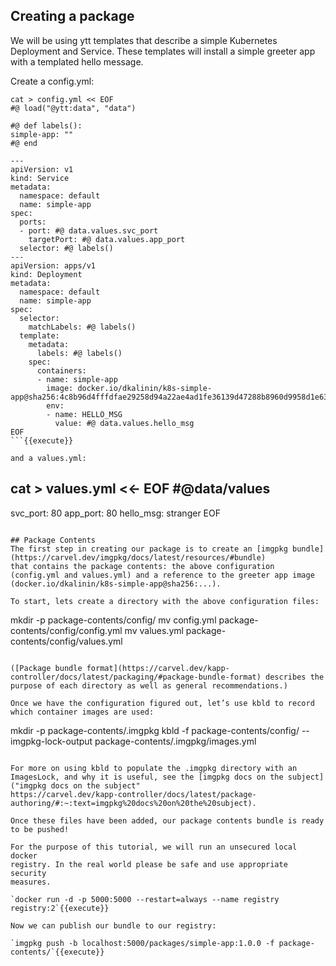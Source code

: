 ## Creating a package

We will be using ytt templates that describe a simple Kubernetes Deployment and Service.
These templates will install a simple greeter app with a templated hello message.

Create a config.yml:

```
cat > config.yml << EOF
#@ load("@ytt:data", "data")

#@ def labels():
simple-app: ""
#@ end

---
apiVersion: v1
kind: Service
metadata:
  namespace: default
  name: simple-app
spec:
  ports:
  - port: #@ data.values.svc_port
    targetPort: #@ data.values.app_port
  selector: #@ labels()
---
apiVersion: apps/v1
kind: Deployment
metadata:
  namespace: default
  name: simple-app
spec:
  selector:
    matchLabels: #@ labels()
  template:
    metadata:
      labels: #@ labels()
    spec:
      containers:
      - name: simple-app
        image: docker.io/dkalinin/k8s-simple-app@sha256:4c8b96d4fffdfae29258d94a22ae4ad1fe36139d47288b8960d9958d1e63a9d0
        env:
        - name: HELLO_MSG
          value: #@ data.values.hello_msg
EOF
```{{execute}}

and a values.yml:

```
cat > values.yml <<- EOF
#@data/values
---
svc_port: 80
app_port: 80
hello_msg: stranger
EOF
```{{execute}}

## Package Contents
The first step in creating our package is to create an [imgpkg bundle](https://carvel.dev/imgpkg/docs/latest/resources/#bundle)
that contains the package contents: the above configuration (config.yml and values.yml) and a reference to the greeter app image (docker.io/dkalinin/k8s-simple-app@sha256:...).

To start, lets create a directory with the above configuration files:
```
mkdir -p package-contents/config/
mv config.yml package-contents/config/config.yml
mv values.yml package-contents/config/values.yml
```{{execute}}

([Package bundle format](https://carvel.dev/kapp-controller/docs/latest/packaging/#package-bundle-format) describes the purpose of each directory as well as general recommendations.)

Once we have the configuration figured out, let’s use kbld to record which container images are used:
```
mkdir -p package-contents/.imgpkg
kbld -f package-contents/config/ --imgpkg-lock-output package-contents/.imgpkg/images.yml
```{{execute}}

For more on using kbld to populate the .imgpkg directory with an ImagesLock, and why it is useful, see the [imgpkg docs on the subject]("imgpkg docs on the subject"
https://carvel.dev/kapp-controller/docs/latest/package-authoring/#:~:text=imgpkg%20docs%20on%20the%20subject).

Once these files have been added, our package contents bundle is ready to be pushed!

For the purpose of this tutorial, we will run an unsecured local docker
registry. In the real world please be safe and use appropriate security
measures.

`docker run -d -p 5000:5000 --restart=always --name registry registry:2`{{execute}}

Now we can publish our bundle to our registry:

`imgpkg push -b localhost:5000/packages/simple-app:1.0.0 -f package-contents/`{{execute}}
